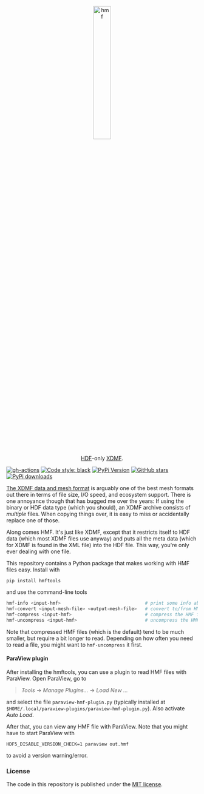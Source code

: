 <p align="center">
  <a href="https://github.com/nschloe/hmf"><img alt="hmf" src="https://nschloe.github.io/hmf/logo.svg" width="30%"></a>
  <p align="center"><a href="https://en.wikipedia.org/wiki/Hierarchical_Data_Format">HDF</a>-only <a href="http://xdmf.org/index.php/Main_Page">XDMF</a>.</p>
</p>

[![gh-actions](https://img.shields.io/github/workflow/status/nschloe/hmf/ci?style=flat-square)](https://github.com/nschloe/hmf/actions)
[![Code style: black](https://img.shields.io/badge/code%20style-black-000000.svg?style=flat-square)](https://github.com/psf/black)
[![PyPi Version](https://img.shields.io/pypi/v/hmftools.svg?style=flat-square)](https://pypi.org/project/hmftools)
[![GitHub stars](https://img.shields.io/github/stars/nschloe/hmf.svg?style=flat-square&logo=github&label=Stars&logoColor=white)](https://github.com/nschloe/hmf)
[![PyPi downloads](https://img.shields.io/pypi/dm/hmf.svg?style=flat-square)](https://pypistats.org/packages/hmftools)

[The XDMF data and mesh format](http://xdmf.org/index.php/Main_Page) is arguably one of
the best mesh formats out there in terms of file size, I/O speed, and ecosystem support.
There is one annoyance though that has bugged me over the years: If using the binary or
HDF data type (which you should), an XDMF archive consists of _multiple_ files. When
copying things over, it is easy to miss or accidentally replace one of those.

Along comes HMF. It's just like XDMF, except that it restricts itself to HDF data (which
most XDMF files use anyway) and puts all the meta data (which for XDMF is found in the
XML file) into the HDF file. This way, you're only ever dealing with one file.

This repository contains a Python package that makes working with HMF files easy.
Install with
```
pip install hmftools
```
and use the command-line tools
```bash
hmf-info <input-hmf>                               # print some info about the file
hmf-convert <input-mesh-file> <output-mesh-file>   # convert to/from HMF into other formats
hmf-compress <input-hmf>                           # compress the HMF file
hmf-uncompress <input-hmf>                         # uncompress the HMF file
```
Note that compressed HMF files (which is the default) tend to be much smaller, but
require a bit longer to read. Depending on how often you need to read a file, you might
want to `hmf-uncompress` it first.

#### ParaView plugin

After installing the hmftools, you can use a plugin to read HMF files with ParaView.
Open ParaView, go to

> _Tools_ -> _Manage Plugins..._ -> _Load New ..._

and select the file `paraview-hmf-plugin.py` (typically installed at
`$HOME/.local/paraview-plugins/paraview-hmf-plugin.py`). Also activate _Auto Load_.

After that, you can view any HMF file with ParaView. Note that you might have to start
ParaView with
```
HDF5_DISABLE_VERSION_CHECK=1 paraview out.hmf
```
to avoid a version warning/error.


### License

The code in this repository is published under the [MIT
license](https://en.wikipedia.org/wiki/MIT_License).
